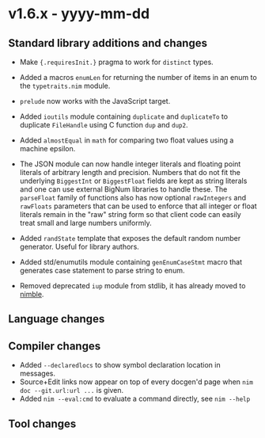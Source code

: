 # v1.6.x - yyyy-mm-dd



## Standard library additions and changes

- Make `{.requiresInit.}` pragma to work for `distinct` types.

- Added a macros `enumLen` for returning the number of items in an enum to the `typetraits.nim` module.

- `prelude` now works with the JavaScript target.

- Added `ioutils` module containing `duplicate` and `duplicateTo` to duplicate `FileHandle` using C function `dup` and `dup2`.
- Added `almostEqual` in `math` for comparing two float values using a machine epsilon.

- The JSON module can now handle integer literals and floating point literals of arbitrary length and precision.
  Numbers that do not fit the underlying `BiggestInt` or `BiggestFloat` fields are kept as string literals and
  one can use external BigNum libraries to handle these. The `parseFloat` family of functions also has now optional
  `rawIntegers` and `rawFloats` parameters that can be used to enforce that all integer or float literals remain
  in the "raw" string form so that client code can easily treat small and large numbers uniformly.

- Added `randState` template that exposes the default random number generator. Useful for library authors.

- Added std/enumutils module containing `genEnumCaseStmt` macro that generates case statement to parse string to enum.

- Removed deprecated `iup` module from stdlib, it has already moved to [nimble](https://github.com/nim-lang/iup).

## Language changes



## Compiler changes

- Added `--declaredlocs` to show symbol declaration location in messages.
- Source+Edit links now appear on top of every docgen'd page when `nim doc --git.url:url ...` is given.
- Added `nim --eval:cmd` to evaluate a command directly, see `nim --help`


## Tool changes
